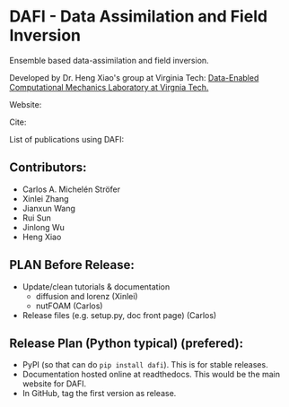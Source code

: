DAFI - Data Assimilation and Field Inversion
============================================
Ensemble based data-assimilation and field inversion.

Developed by Dr. Heng Xiao's group at Virginia Tech: [Data-Enabled Computational Mechanics Laboratory at Virgnia Tech.](https://www.aoe.vt.edu/people/faculty/xiaoheng/personal-page.html)

Website: 

Cite: 

List of publications using DAFI:


Contributors:
-------------
* Carlos A. Michelén Ströfer
* Xinlei Zhang
* Jianxun Wang
* Rui Sun
* Jinlong Wu
* Heng Xiao

PLAN Before Release:
--------------------
* Update/clean tutorials & documentation
  * diffusion and lorenz (Xinlei)
  * nutFOAM (Carlos)
* Release files (e.g. setup.py, doc front page) (Carlos)

Release Plan (Python typical) (prefered):
-----------------------------------------
* PyPI (so that can do ``pip install dafi``). This is for stable releases. 
* Documentation hosted online at readthedocs. This would be the main website for DAFI. 
* In GitHub, tag the first version as release.

